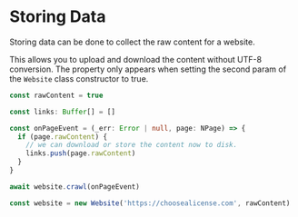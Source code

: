 # Storing Data

Storing data can be done to collect the raw content for a website.

This allows you to upload and download the content without UTF-8 conversion. The property only appears when
setting the second param of the `Website` class constructor to true.

```ts
const rawContent = true

const links: Buffer[] = []

const onPageEvent = (_err: Error | null, page: NPage) => {
  if (page.rawContent) {
    // we can download or store the content now to disk.
    links.push(page.rawContent)
  }
}

await website.crawl(onPageEvent)

const website = new Website('https://choosealicense.com', rawContent)
```
